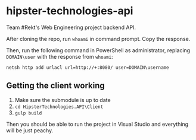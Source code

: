 # hipster-technologies-api
Team #Rekt's Web Engineering project backend API.

After cloning the repo, run `whoami` in command prompt. Copy the response.

Then, run the following command in PowerShell as administrator, replacing `DOMAIN\user` with the response from `whoami`:
```
netsh http add urlacl url=http://+:8080/ user=DOMAIN\username
```

## Getting the client working

1. Make sure the submodule is up to date
2. `cd HipsterTechnologies.API\Client`
3. `gulp build`

Then you should be able to run the project in Visual Studio and everything will be just peachy.
